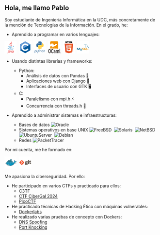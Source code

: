 ## Hola, me llamo Pablo
Soy estudiante de Ingeniería Informática en la UDC, más concretamente de la mención de Tecnologías de la Información. En el grado, he:

- Aprendido a programar en varios lenguajes:

<img src="https://github.com/devicons/devicon/blob/master/icons/java/java-original-wordmark.svg" title="Java" alt="Java" width="40" height="40"/>&nbsp;
<img src="https://github.com/devicons/devicon/blob/master/icons/c/c-original.svg" title="C" alt="C" width="40" height="40"/>&nbsp;
<img src="https://github.com/devicons/devicon/blob/master/icons/python/python-original-wordmark.svg" title="Python"  alt="Python" width="40" height="40"/>&nbsp;
<img src="https://github.com/devicons/devicon/blob/master/icons/ocaml/ocaml-original-wordmark.svg" title="OCaml" alt="OCaml" width="40" height="40"/>&nbsp;
<img src="https://github.com/devicons/devicon/blob/master/icons/html5/html5-original-wordmark.svg" title="HTML" alt="HTML" width="40" height="40"/>&nbsp;
<img src="https://github.com/devicons/devicon/blob/master/icons/mysql/mysql-original-wordmark.svg" title="MYSQL" alt="MYSQL" width="40" height="40"/>&nbsp;

- Usando distintas librerías y frameworks:
  - Python:
    - Análisis de datos con Pandas 🐼
    - Aplicaciones web con Django 🎸
    - Interfaces de usuario con GTK 🖥️ 
  - C:
    - Paralelismo con mpi.h ⚡
    - Concurrencia con threads.h 🧵 

- Aprendido a administrar sistemas e infraestructuras:
  - Bases de datos <img src="https://e7.pngegg.com/pngimages/383/815/png-clipart-product-design-brand-logo-oracle-corporation-database-server-text-trademark.png" title="Oracle" alt="Oracle" width="40" height="40"/>&nbsp;
  - Sistemas operativos en base UNIX
  <img src="https://upload.wikimedia.org/wikipedia/commons/c/c5/FreeBSD_minimalist_logo.png" title="FreeBSD" alt="FreeBSD" width="40" height="40"/>&nbsp;
  <img src="https://upload.wikimedia.org/wikipedia/commons/5/52/Oracle_Solaris_logo.svg" title="Solaris" alt="Solaris" width="40" height="40"/>&nbsp;
  <img src="https://upload.wikimedia.org/wikipedia/en/thumb/5/5c/NetBSD.svg/1200px-NetBSD.svg.png" title="NetBSD" alt="NetBSD" width="40" height="40"/>&nbsp;
  <img src="https://w7.pngwing.com/pngs/503/133/png-transparent-ubuntu-plain-logo-icon-thumbnail.png" title="UbuntuServer" alt="UbuntuServer" width="40" height="40"/>&nbsp;
  <img src="https://www.debian.org/Pics/debian-logo-1024x576.png" title="Debian" alt="Debian" width="40" height="40"/>&nbsp;
  - Redes <img src="https://packet-tracer-win.com/images/uploads/2023-12-29/icon-block-doaqi.png" title="PacketTracer" alt="PacketTracer" width="40" height="40"/>&nbsp;

Por mi cuenta, me he formado en:

<img src="https://github.com/devicons/devicon/blob/master/icons/docker/docker-original.svg" title="Docker" alt="Docker" width="40" height="40"/>&nbsp;
<img src="https://github.com/devicons/devicon/blob/master/icons/git/git-original-wordmark.svg" title="Git" alt="Git" width="40" height="40"/>&nbsp;


Me apasiona la ciberseguridad. Por ello:
- He participado en varios CTFs y practicado para ellos:
  - C3TF
  - [CTF CiberGal 2024](https://github.com/Pablodiz/Writeups/CTFCBGAL2024/)
  - [PicoCTF](https://github.com/Pablodiz/Writeups/picoCTF/)
- He practicado técnicas de Hacking Ético con máquinas vulnerables:
  - [Dockerlabs](https://github.com/Pablodiz/Writeups/Dockerlabs/)
- He realizado varias pruebas de concepto con Dockers:
  - [DNS Spoofing](https://github.com/Pablodiz/dns_spoofing)
  - [Port Knocking](https://github.com/Pablodiz/port-knocking)



